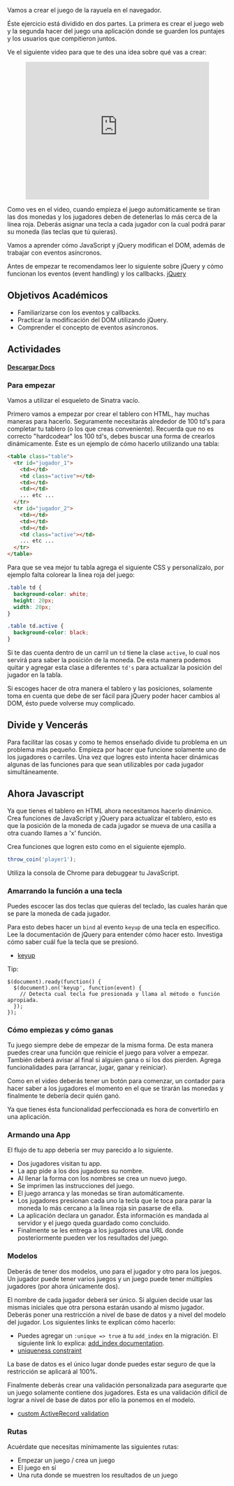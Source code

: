 Vamos a crear el juego de la rayuela en el navegador.

Éste ejercicio está dividido en dos partes. La primera es crear el juego web y la segunda hacer del juego una aplicación donde se guarden los puntajes y los usuarios que compitieron juntos.

Ve el siguiente video para que te des una idea sobre qué vas a crear:

<center>
  <iframe width="420" height="315" src="https://www.youtube.com/embed/KSF3h1nslNw" frameborder="0" allowfullscreen></iframe>
</center>

Como ves en el video, cuando empieza el juego automáticamente se tiran las dos monedas y los jugadores deben de detenerlas lo más cerca de la línea roja. Deberás asignar una tecla a cada jugador con la cual podrá parar su moneda (las teclas que tú quieras).

Vamos a aprender cómo JavaScript y jQuery modifican el DOM, además de trabajar con eventos asíncronos.

Antes de empezar te recomendamos leer lo siguiente sobre jQuery y cómo funcionan los eventos (event handling) y los callbacks. [jQuery](http://learn.jquery.com/about-jquery/)

## Objetivos Académicos

- Familiarizarse con los eventos y callbacks.
- Practicar la modificación del DOM utilizando jQuery.
- Comprender el concepto de eventos asíncronos.

## Actividades
#### [Descargar Docs](https://drive.google.com/open?id=0ByUoGI7lHNH8LVRnaWhvMkJveDg)
### Para empezar

Vamos a utilizar el esqueleto de Sinatra vacío.

Primero vamos a empezar por crear el tablero con HTML, hay muchas maneras para hacerlo. Seguramente necesitarás alrededor de 100 td's para completar tu tablero (o los que creas conveniente). Recuerda que no es correcto "hardcodear" los 100 td's, debes buscar una forma de crearlos dinámicamente.
Éste es un ejemplo de cómo hacerlo utilizando una tabla:

```html
<table class="table">
  <tr id="jugador_1">
    <td></td>
    <td class="active"></td>
    <td></td>
    <td></td>
    ... etc ...
  </tr>
  <tr id="jugador_2">
    <td></td>
    <td></td>
    <td></td>
    <td class="active"></td>
    ... etc ...
  </tr>
</table>
```

Para que se vea mejor tu tabla agrega el siguiente CSS y personalízalo, por ejemplo falta colorear la linea roja del juego:

```css
.table td {
  background-color: white;
  height: 20px;
  width: 20px;
}

.table td.active {
  background-color: black;
}
```

Si te das cuenta dentro de un carril un `td` tiene la clase `active`, lo cual nos servirá para saber la posición de la moneda. De esta manera podemos quitar y agregar esta clase a diferentes `td's` para actualizar la posición del jugador en la tabla.

Si escoges hacer de otra manera el tablero y las posiciones, solamente toma en cuenta que debe de ser fácil para jQuery poder hacer cambios al DOM, ésto puede volverse muy complicado.

## Divide y Vencerás

Para facilitar las cosas y como te hemos enseñado divide tu problema en un problema más pequeño. Empieza por hacer que funcione solamente uno de los jugadores o carriles. Una vez que logres esto intenta hacer dinámicas algunas de las funciones para que sean utilizables por cada jugador simultáneamente.

## Ahora Javascript

Ya que tienes el tablero en HTML ahora necesitamos hacerlo dinámico. Crea funciones de JavaScript y jQuery para actualizar el tablero, esto es que la posición de la moneda de cada jugador se mueva de una casilla a otra cuando llames a 'x' función.

Crea funciones que logren esto como en el siguiente ejemplo.

```javascript
throw_coin('player1');
```

Utiliza la consola de Chrome para debuggear tu JavaScript.

### Amarrando la función a una tecla

Puedes escocer las dos teclas que quieras del teclado, las cuales harán que se pare la moneda de cada jugador.

Para esto debes hacer un `bind` al evento `keyup` de una tecla en específico. Lee la documentación de jQuery para entender cómo hacer esto. Investiga cómo saber cuál fue la tecla que se presionó.

- [keyup](http://api.jquery.com/keyup/)

Tip:
```
$(document).ready(function() {
  $(document).on('keyup', function(event) {
    // Detecta cual tecla fue presionada y llama al método o función apropiada.
  });
});
```

### Cómo empiezas y cómo ganas

Tu juego siempre debe de empezar de la misma forma. De esta manera puedes crear una función que reinicie el juego para volver a empezar. También deberá avisar al final si alguien gana o si los dos pierden. Agrega funcionalidades para (arrancar, jugar, ganar y reiniciar).

Como en el video deberás tener un botón para comenzar, un contador para hacer saber a los jugadores el momento en el que se tirarán las monedas y finalmente te debería decir quién ganó.

Ya que tienes ésta funcionalidad perfeccionada es hora de convertirlo en una aplicación.

### Armando una App

El flujo de tu app debería ser muy parecido a lo siguiente.

- Dos jugadores visitan tu app.
- La app pide a los dos jugadores su nombre.
- Al llenar la forma con los nombres se crea un nuevo juego.
- Se imprimen las instrucciones del juego.
- El juego arranca y las monedas se tiran automáticamente.
- Los jugadores presionan cada uno la tecla que le toca para parar la moneda lo más cercano a la linea roja sin pasarse de ella.
- La aplicación declara un ganador. Ésta información es mandada al servidor y el juego queda guardado como concluido.
- Finalmente se les entrega a los jugadores una URL donde posteriormente pueden ver los resultados del juego.

### Modelos

Deberás de tener dos modelos, uno para el jugador y otro para los juegos. Un jugador puede tener varios juegos y un juego puede tener múltiples jugadores (por ahora únicamente dos).

El nombre de cada jugador deberá ser único. Si alguien decide usar las mismas iniciales que otra persona estarán usando al mismo jugador. Deberás poner una restricción a nivel de base de datos y a nivel del modelo del jugador. Los siguientes links te explican cómo hacerlo:

- Puedes agregar un `:unique => true` a tu `add_index` en la migración. El siguiente link lo explica: [add_index documentation](http://apidock.com/rails/v3.2.8/ActiveRecord/ConnectionAdapters/SchemaStatements/add_index).
- [uniqueness constraint](http://guides.rubyonrails.org/active_record_validations.html#uniqueness)

La base de datos es el único lugar donde puedes estar seguro de que la restricción se aplicará al 100%.

Finalmente deberás crear una validación personalizada para asegurarte que un juego solamente contiene dos jugadores. Esta es una validación difícil de lograr a nivel de base de datos por ello la ponemos en el modelo.

- [custom ActiveRecord validation](http://guides.rubyonrails.org/active_record_validations.html#custom-methods)

### Rutas

Acuérdate que necesitas mínimamente las siguientes rutas:

- Empezar un juego / crea un juego
- El juego en sí
- Una ruta donde se muestren los resultados de un juego
